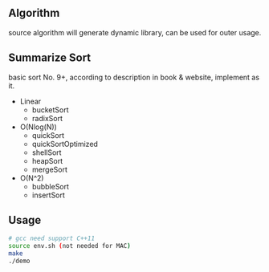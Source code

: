 ## Algorithm
source algorithm will generate dynamic library, can be used for outer usage.

## Summarize Sort
basic sort No. 9+, according to description in book & website, implement as it.

- Linear
    - bucketSort
    - radixSort
- O(Nlog(N))
    - quickSort
    - quickSortOptimized
    - shellSort
    - heapSort
    - mergeSort
- O(N^2)
    - bubbleSort
    - insertSort

## Usage
``` bash
# gcc need support C++11
source env.sh (not needed for MAC)
make
./demo
```
